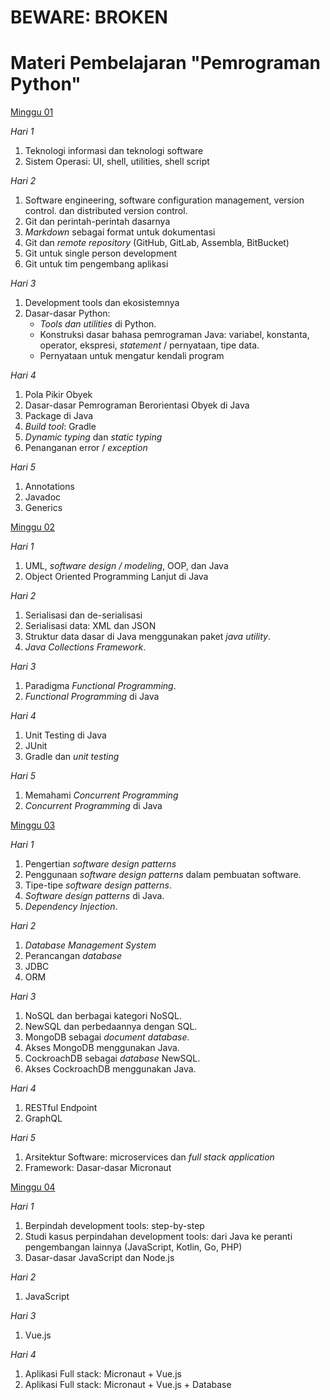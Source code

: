 # BEWARE: BROKEN

# Materi Pembelajaran "Pemrograman Python"

[Minggu 01](isi/01.md)

*Hari 1*

1. Teknologi informasi dan teknologi software
2. Sistem Operasi: UI, shell, utilities, shell script

*Hari 2*

1. Software engineering, software configuration management, version control. dan distributed version control.
2. Git dan perintah-perintah dasarnya
3. *Markdown* sebagai format untuk dokumentasi
4. Git dan *remote repository* (GitHub, GitLab, Assembla, BitBucket)
5. Git untuk single person development
6. Git untuk tim pengembang aplikasi

*Hari 3*

1. Development tools dan ekosistemnya
2. Dasar-dasar Python:
    * *Tools dan utilities* di Python.
    * Konstruksi dasar bahasa pemrograman Java: variabel, konstanta, operator, ekspresi, *statement* / pernyataan, tipe data.
    * Pernyataan untuk mengatur kendali program

*Hari 4*

1. Pola Pikir Obyek
2. Dasar-dasar Pemrograman Berorientasi Obyek di Java
3. Package di Java
4. *Build tool*: Gradle
5. *Dynamic typing* dan *static typing*
6. Penanganan error / *exception*

*Hari 5*

1. Annotations
2. Javadoc
3. Generics

[Minggu 02](isi/02.md)

*Hari 1*

1. UML, *software design / modeling*, OOP, dan Java
2. Object Oriented Programming Lanjut di Java

*Hari 2*

1. Serialisasi dan de-serialisasi
2. Serialisasi data: XML dan JSON
3. Struktur data dasar di Java menggunakan paket *java utility*.
4. *Java Collections Framework*.

*Hari 3*

1. Paradigma *Functional Programming*.
2. *Functional Programming* di Java

*Hari 4*

1. Unit Testing di Java
2. JUnit
3. Gradle dan *unit testing*

*Hari 5*

1. Memahami *Concurrent Programming*
2. *Concurrent Programming* di Java

[Minggu 03](isi/03.md)

*Hari 1*

1. Pengertian *software design patterns*
2. Penggunaan *software design patterns* dalam pembuatan software.
3. Tipe-tipe *software design patterns*.
4. *Software design patterns* di Java.
5. *Dependency Injection*.

*Hari 2*

1. *Database Management System*
2. Perancangan *database*
3. JDBC
4. ORM

*Hari 3*

1. NoSQL dan berbagai kategori NoSQL.
2. NewSQL dan perbedaannya dengan SQL.
3. MongoDB sebagai *document database*.
4. Akses MongoDB menggunakan Java.
5. CockroachDB sebagai *database* NewSQL.
6. Akses CockroachDB menggunakan Java.

*Hari 4*

1. RESTful Endpoint
2. GraphQL

*Hari 5*

1. Arsitektur Software: microservices dan *full stack application*
2. Framework: Dasar-dasar Micronaut

[Minggu 04](isi/04.md)

*Hari 1* 

1. Berpindah development tools: step-by-step
2. Studi kasus perpindahan development tools: dari Java ke peranti pengembangan lainnya (JavaScript, Kotlin, Go, PHP)
3. Dasar-dasar JavaScript dan Node.js

*Hari 2*

1. JavaScript

*Hari 3*

1. Vue.js

*Hari 4*

1. Aplikasi Full stack: Micronaut + Vue.js
2. Aplikasi Full stack: Micronaut + Vue.js + Database

